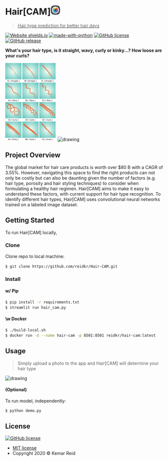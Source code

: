 # Hair[CAM]<a href="http://hair-cam.herokuapp.com"><img src="streamlit-app/imgs/logo.png" alt="hair[cam]" width="30"/>

> Hair type prediction for better hair days

[![Website shields.io](https://img.shields.io/website-up-down-green-red/http/shields.io.svg)](http://hair-cam.herokuapp.com)
[![made-with-python](https://img.shields.io/badge/Made%20with-Python-1f425f.svg)](https://www.python.org/)
[![GitHub license](https://img.shields.io/github/license/Naereen/StrapDown.js.svg)](https://github.com/Naereen/StrapDown.js/blob/master/LICENSE)
[![GitHub release](https://img.shields.io/github/release/Naereen/StrapDown.js.svg)](https://GitHub.com/Naereen/StrapDown.js/releases/)

__What's your hair type, is it straight, wavy, curly or kinky...? How loose are your curls?__

<img src="streamlit-app/imgs/hair_types.png" alt="drawing" height="250"/> <img src="imgs/hair_types_examples.png" alt="drawing" height="250"/> 

<!-- ## Table of Contents -->

## Project Overview

The global market for hair care products is worth over $80 B with a CAGR of 3.55%. However, navigating this space to find the right products can not only be costly but can also be daunting given the number of factors (e.g. hair type, porosity and hair styling techniques) to consider when formulating a healthy hair regimen. Hair[CAM] aims to make it easy to understand these factors, with current support for hair type recognition. To identify different hair types, Hair[CAM] uses convolutional neural networks trained on a labeled image dataset.

## Getting Started

To run Hair[CAM] locally,

### Clone 

Clone repo to local machine:

`$ git clone https://github.com/reidkr/Hair-CAM.git`

### Install

#### w/ Pip

```bash
$ pip install -r requirements.txt
$ streamlit run hair_cam.py
```

#### \w Docker

```bash
$ ./build-local.sh
$ docker run -d --name hair-cam -p 8501:8501 reidkr/hair-cam:latest
```

## Usage

> Simply upload a photo to the app and Hair[CAM] will determine your hair type

<!-- ![](imgs/hair-cam-screencast.gif) -->

<img src="streamlit-app/imgs/hair-cam-screen.gif" alt="drawing" height="450"/>

#### (Optional)

To run model, independently:

```bash
$ python demo.py
```
<!-- ## Workflow summary -->

## License

[![GitHub license](https://img.shields.io/github/license/Naereen/StrapDown.js.svg)](https://github.com/Naereen/StrapDown.js/blob/master/LICENSE)

- [MIT license](https://opensource.org/licenses/mit-license.php)
- Copyright 2020 © Kemar Reid